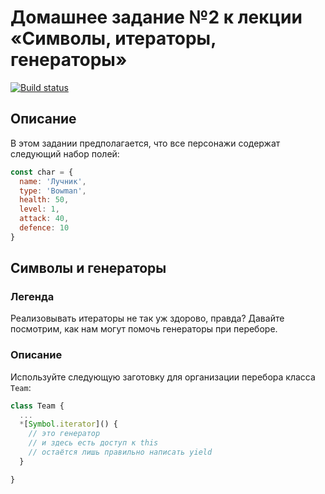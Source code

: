# Домашнее задание №2 к лекции «Символы, итераторы, генераторы»

[![Build status](https://ci.appveyor.com/api/projects/status/8pso4plx2gey5ww2?svg=true)](https://ci.appveyor.com/project/yuriyvyatkin/ajs-hw-11-2-symbols-generators)

## Описание

В этом задании предполагается, что все персонажи содержат следующий набор полей:
```javascript
const char = {
  name: 'Лучник',
  type: 'Bowman',
  health: 50,
  level: 1,
  attack: 40,
  defence: 10
}
```

## Символы и генераторы

### Легенда

Реализовывать итераторы не так уж здорово, правда? Давайте посмотрим, как нам могут помочь генераторы при переборе.

### Описание

Используйте следующую заготовку для организации перебора класса `Team`:
```javascript
class Team {
  ...
  *[Symbol.iterator]() {
    // это генератор
    // и здесь есть доступ к this
    // остаётся лишь правильно написать yield
  }

}
```
